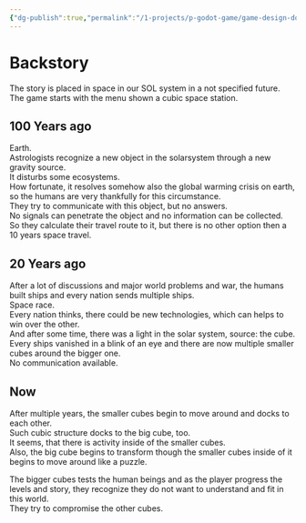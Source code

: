 ```yaml
---
{"dg-publish":true,"permalink":"/1-projects/p-godot-game/game-design-document/content/full-story/","created":"2024-06-23T19:53:49.657+02:00","updated":"2024-04-15T08:30:09.313+02:00"}
---
```



# Backstory

The story is placed in space in our SOL system in a not specified future.  
The game starts with the menu shown a cubic space station.  

## 100 Years ago

Earth.  
Astrologists recognize a new object in the solarsystem through a new gravity source.  
It disturbs some ecosystems.  
How fortunate, it resolves somehow also the global warming crisis on earth, so the humans are very thankfully for this circumstance.  
They try to communicate with this object, but no answers.  
No signals can penetrate the object and no information can be collected.  
So they calculate their travel route to it, but there is no other option then a 10 years space travel.  

## 20 Years ago

After a lot of discussions and major world problems and war, the humans built ships and every nation sends multiple ships.  
Space race.  
Every nation thinks, there could be new technologies, which can helps to win over the other.  
And after some time, there was a light in the solar system, source: the cube.  
Every ships vanished in a blink of an eye and there are now multiple smaller cubes around the bigger one.  
No communication available.  

## Now

After multiple years, the smaller cubes begin to move around and docks to each other.  
Such cubic structure docks to the big cube, too.  
It seems, that there is activity inside of the smaller cubes.  
Also, the big cube begins to transform though the smaller cubes inside of it begins to move around like a puzzle.  
  
The bigger cubes tests the human beings and as the player progress the levels and story, they recognize they do not want to understand and fit in this world.  
They try to compromise the other cubes.
